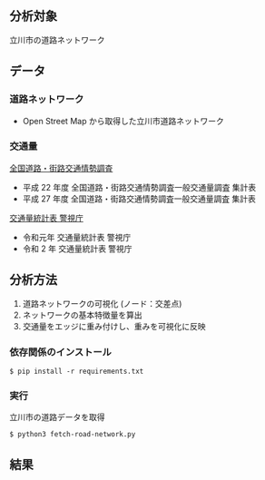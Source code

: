 ## 分析対象

立川市の道路ネットワーク

## データ

### 道路ネットワーク

- Open Street Map から取得した立川市道路ネットワーク

### 交通量

[全国道路・街路交通情勢調査](https://www.mlit.go.jp/road/ir/ir-data/ir-data.html)

- 平成 22 年度 全国道路・街路交通情勢調査一般交通量調査 集計表
- 平成 27 年度 全国道路・街路交通情勢調査一般交通量調査 集計表

[交通量統計表 警視庁](https://www.keishicho.metro.tokyo.lg.jp/about_mpd/jokyo_tokei/tokei_jokyo/ryo.html)

- 令和元年 交通量統計表 警視庁
- 令和 2 年 交通量統計表 警視庁

## 分析方法

1. 道路ネットワークの可視化 (ノード：交差点)
2. ネットワークの基本特徴量を算出
3. 交通量をエッジに重み付けし、重みを可視化に反映

### 依存関係のインストール

```
$ pip install -r requirements.txt
```

### 実行

立川市の道路データを取得

```
$ python3 fetch-road-network.py
```

## 結果
